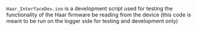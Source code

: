 `Haar_InterfaceDev.ino` is a development script used for testing the functionality of the Haar firmware be reading from the device (this code is meant to be run on the logger side for testing and development only) 
